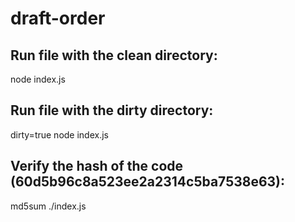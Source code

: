 # draft-order

## Run file with the clean directory: 
node index.js

## Run file with the dirty directory:
dirty=true node index.js

## Verify the hash of the code (60d5b96c8a523ee2a2314c5ba7538e63):
md5sum ./index.js
